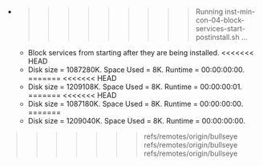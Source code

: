 * >>>>>>>>> Running inst-min-con-04-block-services-start-postinstall.sh ...
  * Block services from starting after they are being installed.
<<<<<<< HEAD
  * Disk size = 1087280K. Space Used = 8K. Runtime = 00:00:00:00.
=======
<<<<<<< HEAD
  * Disk size = 1209108K. Space Used = 8K. Runtime = 00:00:00:01.
=======
<<<<<<< HEAD
  * Disk size = 1087180K. Space Used = 8K. Runtime = 00:00:00:00.
=======
  * Disk size = 1209040K. Space Used = 8K. Runtime = 00:00:00:00.
>>>>>>> refs/remotes/origin/bullseye
>>>>>>> refs/remotes/origin/bullseye
>>>>>>> refs/remotes/origin/bullseye
